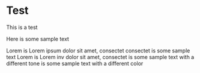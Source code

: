 # Test

This is a test

Here is some sample text

Lorem is Lorem ipsum dolor sit amet, consectet
consectet is some sample text
Lorem is Lorem inv dolor sit amet, consectet 
is some sample text with a different tone 
is some sample text with a different color